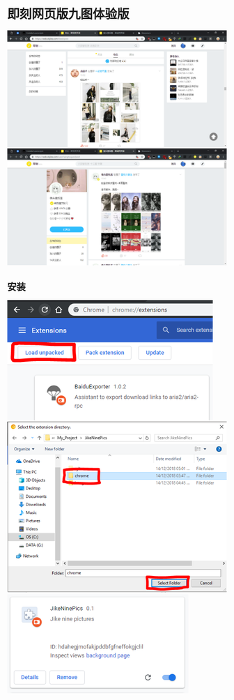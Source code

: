 # 即刻网页版九图体验版
![](https://github.com/JasonKhew96/JikeNinePics/raw/master/images/1.PNG)
![](https://github.com/JasonKhew96/JikeNinePics/raw/master/images/2.PNG)

## 安装
![](https://github.com/JasonKhew96/JikeNinePics/raw/master/images/t1.PNG)
![](https://github.com/JasonKhew96/JikeNinePics/raw/master/images/t2.PNG)
![](https://github.com/JasonKhew96/JikeNinePics/raw/master/images/t3.PNG)